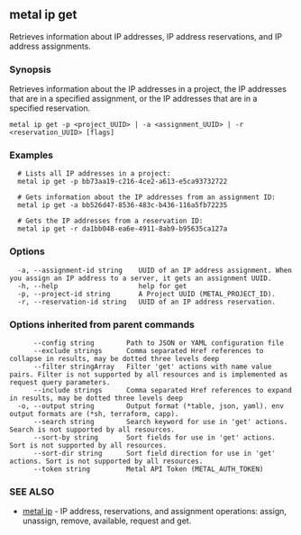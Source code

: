 ## metal ip get

Retrieves information about IP addresses, IP address reservations, and IP address assignments.

### Synopsis

Retrieves information about the IP addresses in a project, the IP addresses that are in a specified assignment, or the IP addresses that are in a specified reservation.

```
metal ip get -p <project_UUID> | -a <assignment_UUID> | -r <reservation_UUID> [flags]
```

### Examples

```
  # Lists all IP addresses in a project:
  metal ip get -p bb73aa19-c216-4ce2-a613-e5ca93732722 

  # Gets information about the IP addresses from an assignment ID:
  metal ip get -a bb526d47-8536-483c-b436-116a5fb72235

  # Gets the IP addresses from a reservation ID:
  metal ip get -r da1bb048-ea6e-4911-8ab9-b95635ca127a
```

### Options

```
  -a, --assignment-id string    UUID of an IP address assignment. When you assign an IP address to a server, it gets an assignment UUID.
  -h, --help                    help for get
  -p, --project-id string       A Project UUID (METAL_PROJECT_ID).
  -r, --reservation-id string   UUID of an IP address reservation.
```

### Options inherited from parent commands

```
      --config string        Path to JSON or YAML configuration file
      --exclude strings      Comma separated Href references to collapse in results, may be dotted three levels deep
      --filter stringArray   Filter 'get' actions with name value pairs. Filter is not supported by all resources and is implemented as request query parameters.
      --include strings      Comma separated Href references to expand in results, may be dotted three levels deep
  -o, --output string        Output format (*table, json, yaml). env output formats are (*sh, terraform, capp).
      --search string        Search keyword for use in 'get' actions. Search is not supported by all resources.
      --sort-by string       Sort fields for use in 'get' actions. Sort is not supported by all resources.
      --sort-dir string      Sort field direction for use in 'get' actions. Sort is not supported by all resources.
      --token string         Metal API Token (METAL_AUTH_TOKEN)
```

### SEE ALSO

* [metal ip](metal_ip.md)	 - IP address, reservations, and assignment operations: assign, unassign, remove, available, request and get.

